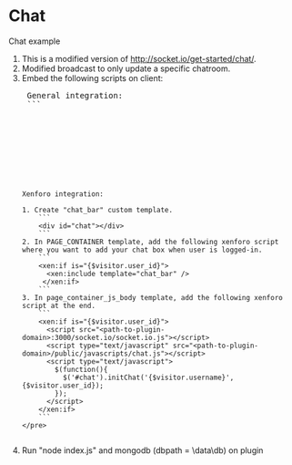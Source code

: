 Chat
=========

Chat example

1. This is a modified version of http://socket.io/get-started/chat/.
2. Modified broadcast to only update a specific chatroom.
3. Embed the following scripts on client:
    <pre>
    General integration:
    ```
    <script type="text/javascript" src="/js/jquery-1.10.2.js"></script>
    <script src="<path-to-plugin-domain>:3000/socket.io/socket.io.js"></script>
    <script type="text/javascript" src="<path-to-plugin-domain>/public/javascripts/chat.js"></script>
    <script type="text/javascript">
      $(function(){
        $('#chat').initChat(<username>, <user_id>);
      });
    </script>
    ```
    Xenforo integration:

    1. Create "chat_bar" custom template. 
        ```
        <div id="chat"></div>
        ```
    2. In PAGE_CONTAINER template, add the following xenforo script where you want to add your chat box when user is logged-in.
        ```
        <xen:if is="{$visitor.user_id}">
          <xen:include template="chat_bar" />
         </xen:if>
        ```
    3. In page_container_js_body template, add the following xenforo script at the end.
        ```
        <xen:if is="{$visitor.user_id}">
          <script src="<path-to-plugin-domain>:3000/socket.io/socket.io.js"></script>
          <script type="text/javascript" src="<path-to-plugin-domain>/public/javascripts/chat.js"></script>
          <script type="text/javascript">
            $(function(){
              $('#chat').initChat('{$visitor.username}', {$visitor.user_id});
            });
          </script>
        </xen:if>
        ```
    </pre>
4. Run "node index.js" and mongodb (dbpath = \data\db) on plugin
